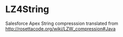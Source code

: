 # LZ4String
Salesforce Apex String compresssion translated from http://rosettacode.org/wiki/LZW_compression#Java
